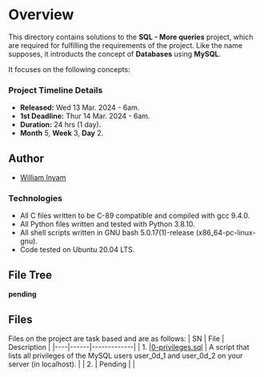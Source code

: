 # Overview #

This directory contains solutions to the **SQL - More queries** project, which are required for fulfilling the requirements of the project. Like the name supposes, it introducts the concept of **Databases** using **MySQL**.

It focuses on the following concepts:


### Project Timeline Details ###
- **Released:** Wed 13 Mar. 2024 - 6am.
- **1st Deadline:** Thur 14 Mar. 2024 - 6am.
- **Duration:** 24 hrs (1 day).
- **Month** 5, **Week** 3, **Day** 2.

## Author ##
- [William Inyam](https://github.com/thecypherzen/)

### Technologies ##
- All C files written to be C-89 compatible and compiled with gcc 9.4.0.
- All Python files written and tested with Python 3.8.10.
- All shell scripts written in GNU bash 5.0.17(1)-release (x86_64-pc-linux-gnu).
- Code tested on Ubuntu 20.04 LTS.

## File Tree ##
**pending**


## Files ##
Files on the project are task based and are as follows:
| SN | File | Description |
|----|------|-------------|
| 1. |[0-privileges.sql](https://github.com)  | A script that lists all privileges of the MySQL users user_0d_1 and user_0d_2 on your server (in localhost). |
| 2. | Pending |      |
